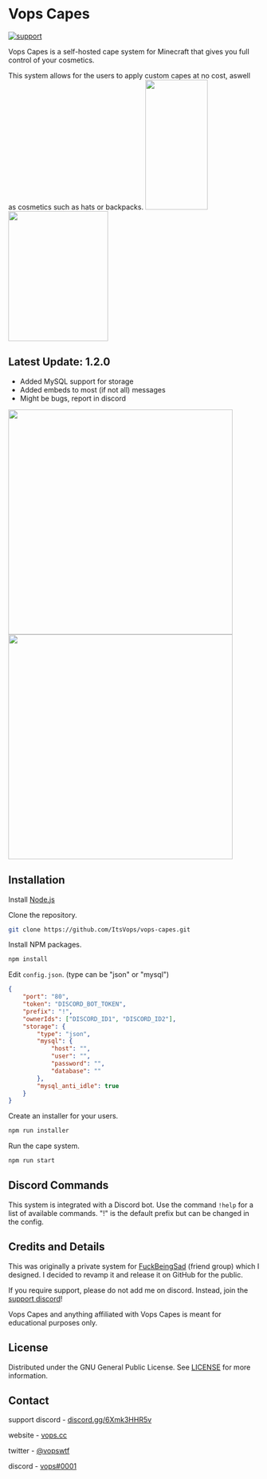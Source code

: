 # Vops Capes

<p>
   <a href="https://discord.gg/6Xmk3HHR5v">
   <img src="https://img.shields.io/discord/893202408501551204?color=blue&label=support%20discord"
      alt="support"></a>
<p>

Vops Capes is a self-hosted cape system for Minecraft that gives you full control of your cosmetics.

This system allows for the users to apply custom capes at no cost, aswell as cosmetics such as hats or backpacks.
<img src="https://i.imgur.com/jyCJ8c6.png" data-canonical-src="https://i.imgur.com/jyCJ8c6.png" width="125" height="260" />
<img src="https://i.imgur.com/GeOBVmq.png" data-canonical-src="https://i.imgur.com/GeOBVmq.png" width="200" height="260" />

## Latest Update: 1.2.0
- Added MySQL support for storage
- Added embeds to most (if not all) messages
- Might be bugs, report in discord
<img src="https://i.imgur.com/muWhCzZ.png" data-canonical-src="https://i.imgur.com/muWhCzZ.png" width="450" />
<img src="https://i.imgur.com/gS10yQ3.png" data-canonical-src="https://i.imgur.com/gS10yQ3.png" width="450" />

## Installation

Install [Node.js](https://nodejs.org/en/)

Clone the repository.
```bash
git clone https://github.com/ItsVops/vops-capes.git
```

Install NPM packages.
```bash
npm install
```

Edit `config.json`. (type can be "json" or "mysql")
```json
{
    "port": "80",
    "token": "DISCORD_BOT_TOKEN",
    "prefix": "!",
    "ownerIds": ["DISCORD_ID1", "DISCORD_ID2"],
    "storage": {
        "type": "json",
        "mysql": {
            "host": "",
            "user": "",
            "password": "",
            "database": ""
        },
        "mysql_anti_idle": true
    }
}
```

Create an installer for your users.
```bash
npm run installer
```

Run the cape system.
```bash
npm run start
```

## Discord Commands

This system is integrated with a Discord bot. Use the command `!help` for a list of available commands. "!" is the default prefix but can be changed in the config.

## Credits and Details

This was originally a private system for [FuckBeingSad](https://fuckbeingsad.club/) (friend group) which I designed. I decided to revamp it and release it on GitHub for the public.

If you require support, please do not add me on discord. Instead, join the [support discord](https://discord.gg/6Xmk3HHR5v)!

Vops Capes and anything affiliated with Vops Capes is meant for educational purposes only.
   
## License

Distributed under the GNU General Public License. See [LICENSE](https://github.com/ItsVops/vops-capes/blob/main/LICENSE) for more information.

## Contact

support discord - [discord.gg/6Xmk3HHR5v](https://discord.gg/6Xmk3HHR5v)
   
website - [vops.cc](https://vops.cc)

twitter - [@vopswtf](https://twitter.com/vopswtf)

discord - [vops#0001](#)
